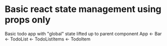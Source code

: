 # Basic react state management using props only

Basic todo app with "global" state lifted up to parent component
App <- Bar
    <- TodoList <- TodoListItems
    <- TodoItem
